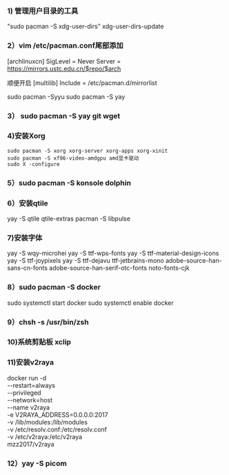 ### 1) 管理用户目录的工具
"sudo pacman -S xdg-user-dirs"
xdg-user-dirs-update

### 2）vim /etc/pacman.conf尾部添加
[archlinuxcn]
SigLevel = Never
Server = https://mirrors.ustc.edu.cn/$repo/$arch

顺便开启
[multilib]
Include = /etc/pacman.d/mirrorlist

sudo pacman -Syyu
sudo pacman -S yay

### 3） sudo pacman -S yay git wget

### 4)安装Xorg
    sudo pacman -S xorg xorg-server xorg-apps xorg-xinit
    sudo pacman -S xf86-video-amdgpu amd显卡驱动
    sudo X -configure

### 5）sudo pacman -S konsole dolphin

### 6）安装qtile
yay -S qtile qtile-extras
pacman -S libpulse

### 7)安装字体
yay -S wqy-microhei
yay -S ttf-wps-fonts
yay -S ttf-material-design-icons
yay -S ttf-joypixels
yay -S ttf-dejavu
ttf-jetbrains-mono
adobe-source-han-sans-cn-fonts
adobe-source-han-serif-otc-fonts
noto-fonts-cjk

### 8）sudo pacman -S docker
sudo systemctl start docker
sudo systemctl enable docker

### 9）chsh -s /usr/bin/zsh

### 10)系统剪贴板 xclip

### 11)安装v2raya
docker run -d \
--restart=always \
--privileged \
--network=host \
--name v2raya \
-e V2RAYA_ADDRESS=0.0.0.0:2017 \
-v /lib/modules:/lib/modules \
-v /etc/resolv.conf:/etc/resolv.conf \
-v /etc/v2raya:/etc/v2raya \
mzz2017/v2raya

### 12）yay -S picom
